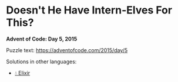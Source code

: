 # Doesn't He Have Intern-Elves For This?

**Advent of Code: Day 5, 2015**

Puzzle text: https://adventofcode.com/2015/day/5

Solutions in other languages:

- [💧 Elixir](../../../elixir/lib/2015/05_doesnt_he_have_intern-elves_for_this)
